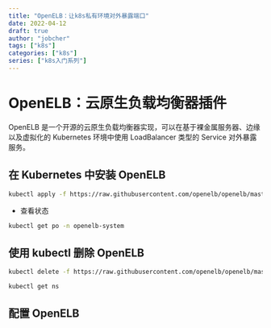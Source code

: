 ```yaml
---
title: "OpenELB：让k8s私有环境对外暴露端口"
date: 2022-04-12
draft: true
author: "jobcher"
tags: ["k8s"]
categories: ["k8s"]
series: ["k8s入门系列"]
---
```


# OpenELB：云原生负载均衡器插件
OpenELB 是一个开源的云原生负载均衡器实现，可以在基于裸金属服务器、边缘以及虚拟化的 Kubernetes 环境中使用 LoadBalancer 类型的 Service 对外暴露服务。
## 在 Kubernetes 中安装 OpenELB
```sh
kubectl apply -f https://raw.githubusercontent.com/openelb/openelb/master/deploy/openelb.yaml
```
- 查看状态
```sh
kubectl get po -n openelb-system
```

## 使用 kubectl 删除 OpenELB
```sh
kubectl delete -f https://raw.githubusercontent.com/openelb/openelb/master/deploy/openelb.yaml
```
```sh
kubectl get ns
```

## 配置 OpenELB
